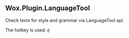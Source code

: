 ## Wox.Plugin.LanguageTool

Check texts for style and grammar via LanguageTool api.

The hotkey is used: `@`